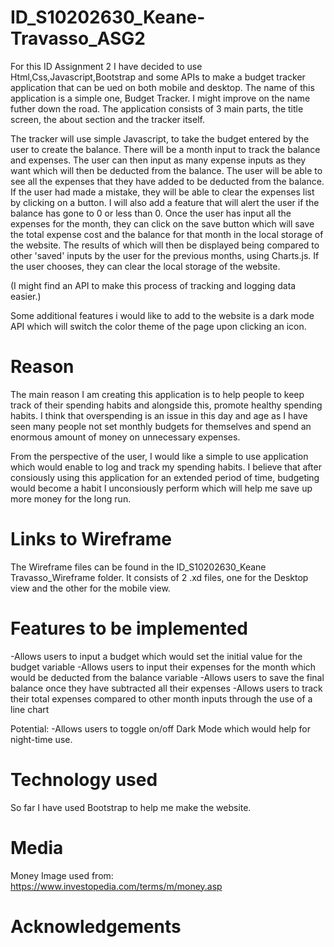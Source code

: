 # ID_S10202630_Keane-Travasso_ASG2

For this ID Assignment 2 I have decided to use Html,Css,Javascript,Bootstrap and some APIs to make a budget tracker application that can be ued on both mobile and desktop. The name of this application is a simple one, Budget Tracker. I might improve on the name futher down the road. The application consists of 3 main parts, the title screen, the about section and the tracker itself. 

The tracker will use simple Javascript, to take the budget entered by the user to create the balance. There will be a month input to track the balance and expenses. The user can then input as many expense inputs as they want which will then be deducted from the balance. The user will be able to see all the expenses that they have added to be deducted from the balance. If the user had made a mistake, they will be able to clear the expenses list by clicking on a button. I will also add a feature that will alert the user if the balance has gone to 0 or less than 0. Once the user has input all the expenses for the month, they can click on the save button which will save the total expense cost and the balance for that month in the local storage of the website. The results of which will then be displayed being compared to other 'saved' inputs by the user for the previous months, using Charts.js. If the user chooses, they can clear the local storage of the website.

(I might find an API to make this process of tracking and logging data easier.)

Some additional features i would like to add to the website is a dark mode API which will switch the color theme of the page upon clicking an icon.

# Reason

The main reason I am creating this application is to help people to keep track of their spending habits and alongside this, promote healthy spending habits. I think that overspending is an issue in this day and age as I have seen many people not set monthly budgets for themselves and spend an enormous amount of money on unnecessary expenses.

From the perspective of the user, I would like a simple to use application which would enable to log and track my spending habits. I believe that after consiously using this application for an extended period of time, budgeting would become a habit I unconsiously perform which will help me save up more money for the long run.

# Links to Wireframe

The Wireframe files can be found in the ID_S10202630_Keane Travasso_Wireframe folder.
It consists of 2 .xd files, one for the Desktop view and the other for the mobile view.

# Features to be implemented

-Allows users to input a budget which would set the initial value for the budget variable
-Allows users to input their expenses for the month which would be deducted from the balance variable
-Allows users to save the final balance once they have subtracted all their expenses
-Allows users to track their total expenses compared to other month inputs through the use of a line chart

Potential:
-Allows users to toggle on/off Dark Mode which would help for night-time use.

# Technology used

So far I have used Bootstrap to help me make the website.

# Media 
Money Image used from: https://www.investopedia.com/terms/m/money.asp

# Acknowledgements
